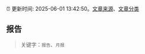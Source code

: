 :alarm_clock: 更新时间: 2025-06-01 13:42:50。[文章来源](/README.md)、[文章分类](/TAGS.md)

## 报告


> 关键字：`报告`、`月报`



